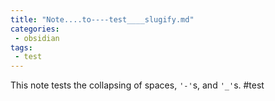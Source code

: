 ```yaml
---
title: "Note....to----test____slugify.md"
categories:
 - obsidian
tags:
 - test
---
```

This note tests the collapsing of spaces, `'-'`s, and `'_'`s.
#test